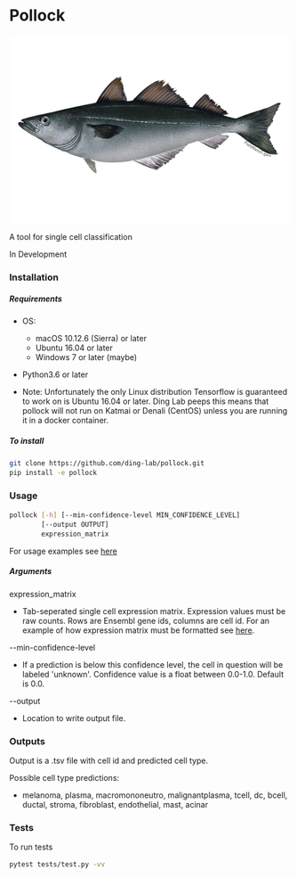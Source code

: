 # Pollock

![Image of Pollock](https://github.com/ding-lab/pollock/blob/master/images/pollock.png)

A tool for single cell classification

In Development

### Installation
##### Requirements
* OS:
  * macOS 10.12.6 (Sierra) or later
  * Ubuntu 16.04 or later
  * Windows 7 or later (maybe)
  
* Python3.6 or later

* Note: Unfortunately the only Linux distribution Tensorflow is guaranteed to work on is Ubuntu 16.04 or later. Ding Lab peeps this means that pollock will not run on Katmai or Denali (CentOS) unless you are running it in a docker container.

##### To install
```bash
git clone https://github.com/ding-lab/pollock.git
pip install -e pollock
```

### Usage
```bash
pollock [-h] [--min-confidence-level MIN_CONFIDENCE_LEVEL]
        [--output OUTPUT]
        expression_matrix
```

For usage examples see [here](https://github.com/ding-lab/pollock/blob/master/tests/test.py)

##### Arguments

expression_matrix
  * Tab-seperated single cell expression matrix. Expression values must be raw counts. Rows are Ensembl gene ids, columns are cell id. For an example of how expression matrix must be formatted see [here](https://github.com/ding-lab/pollock/blob/master/tests/data/mini_expression_matrix.tsv).
  
--min-confidence-level
  * If a prediction is below this confidence level, the cell in question will be labeled 'unknown'. Confidence value is a float between 0.0-1.0. Default is 0.0. 
  
--output
  * Location to write output file.
  
### Outputs

Output is a .tsv file with cell id and predicted cell type.
  
Possible cell type predictions:
* melanoma, plasma, macromononeutro, malignantplasma, tcell, dc, bcell, ductal, stroma, fibroblast, endothelial, mast, acinar

### Tests

To run tests

```bash
pytest tests/test.py -vv
```

